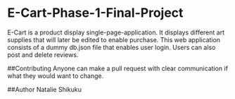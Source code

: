 # E-Cart-Phase-1-Final-Project
E-Cart is a product display single-page-application. It displays different art supplies that will
later be edited to enable purchase. This web application consists of a dummy db.json
file that enables user login. Users can also post and delete reviews.

##Contributing
Anyone can make a pull request with clear communication if what they would want
to change.

##Author
Natalie Shikuku
